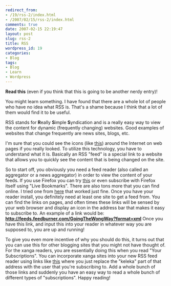```yaml
---
redirect_from:
- /19/rss-2/index.html
- /2007/02/15/rss-2/index.html
comments: true
date: 2007-02-15 22:19:47
layout: post
slug: rss-2
title: RSS
wordpress_id: 19
categories:
- Blog
tags:
- Blog
- Learn
- Wordpress
---
```


**Read this** (even if you think that this is going to be another nerdy entry)!

You might learn something.  I have found that there are a whole lot of people who have no idea what RSS is.  That's a shame because I think that a lot of them would find it to be useful.

RSS stands for **R**eally **S**imple **S**yndication and is a really easy way to view the content for dynamic (frequently changing) websites.  Good examples of websites that change frequently are news sites, blogs, etc.

I'm sure that you could see the icons (like [this](http://www.feedicons.com/)) around the Internet on web pages if you really looked.  To utilize this technology, you have to understand what it is.  Basically an RSS "feed" is a special link to a website that allows you to quickly see the content that is being changed on the site.  

So to start off, you obviously you need a feed reader (also called an aggregator or a news aggregator) in order to view the content of your feeds.  If you use Firefox you can try [this](https://addons.mozilla.org/firefox/424/) or even subscribe with Firefox itself using "Live Bookmarks".  There are also tons more that you can find online.  I tried one from [here](http://email.about.com/od/rssfeedreaders/Find_the_Best_RSS_Feed_Readers_News_Aggregators.htm) that worked just fine.  Once you have your reader install, you definitely need at least one site to get a feed from.  You can find the links on pages, and often times these links will be sensed by your web browser and display an icon in the address bar that makes it easy to subscribe to.  An example of a link would be:
**http://feeds.feedburner.com/GoingTheWongWay?format=xml**
Once you have this link, and input this into your reader in whatever way you are supposed to, you are up and running!

To give you even more incentive of why you should do this, it turns out that you can use this for other blogging sites that you might not have thought of.  For the xanga readers, you are essentially doing this when you read "Your Subscriptions".  You can incorporate xanga sites into your new RSS feed reader using links like [this](http://www.xanga.com/rss.aspx?user=keleka) where you just replace the "keleka" part of that address with the user that you're subscribing to.  Add a whole bunch of those links and suddenly you have an easy way to read a whole bunch of different types of "subscriptions".  Happy reading!
